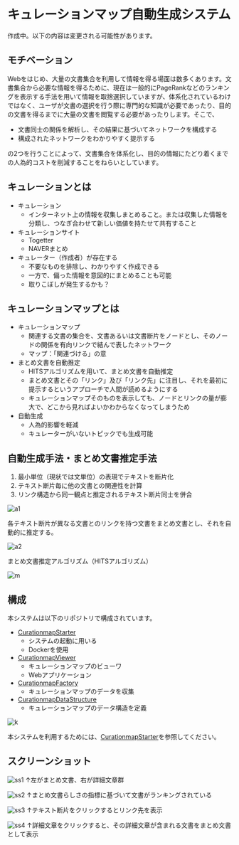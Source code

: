 # キュレーションマップ自動生成システム

作成中。以下の内容は変更される可能性があります。

## モチベーション

Webをはじめ、大量の文書集合を利用して情報を得る場面は数多くあります。文書集合から必要な情報を得るために、現在は一般的にPageRankなどのランキングを表示する手法を用いて情報を取捨選択していますが、体系化されているわけではなく、ユーザが文書の選択を行う際に専門的な知識が必要であったり、目的の文書を得るまでに大量の文書を閲覧する必要があったりします。そこで、

- 文書同士の関係を解析し、その結果に基づいてネットワークを構成する
- 構成されたネットワークをわかりやすく提示する

の2つを行うことによって、文書集合を体系化し、目的の情報にたどり着くまでの人為的コストを削減することをねらいとしています。

## キュレーションとは

- キュレーション
  - インターネット上の情報を収集しまとめること。または収集した情報を分類し、つなぎ合わせて新しい価値を持たせて共有すること
- キュレーションサイト
  - Togetter
  - NAVERまとめ
- キュレーター（作成者）が存在する
  - 不要なものを排除し、わかりやすく作成できる
  - 一方で、偏った情報を意図的にまとめることも可能
  - 取りこぼしが発生するかも？

## キュレーションマップとは

- キュレーションマップ
  - 関連する文書の集合を、文書あるいは文書断片をノードとし、そのノードの関係を有向リンクで結んで表したネットワーク
  - マップ：「関連づける」の意
- まとめ文書を自動推定
  - HITSアルゴリズムを用いて、まとめ文書を自動推定
  - まとめ文書とその「リンク」及び「リンク先」に注目し、それを最初に提示するというアプローチで人間が読めるようにする
  - キュレーションマップそのものを表示しても、ノードとリンクの量が膨大で、どこから見ればよいかわからなくなってしまうため
- 自動生成
  - 人為的影響を軽減
  - キュレーターがいないトピックでも生成可能

## 自動生成手法・まとめ文書推定手法

1. 最小単位（現状では文単位）の表現でテキストを断片化
2. テキスト断片毎に他の文書との関連性を計算
3. リンク構造から同一観点と推定されるテキスト断片同士を併合

![a1](./images/a1.PNG)

各テキスト断片が異なる文書とのリンクを持つ文書をまとめ文書とし、それを自動的に推定する。

![a2](./images/a2.PNG)

まとめ文書推定アルゴリズム（HITSアルゴリズム）

![m](./images/m.PNG)

## 構成

本システムは以下のリポジトリで構成されています。

- [CurationmapStarter](https://github.com/JotaroAbe/CurationmapStarter)
  - システムの起動に用いる
  - Dockerを使用
- [CurationmapViewer](https://github.com/JotaroAbe/CurationmapViewer)
  - キュレーションマップのビューワ
  - Webアプリケーション
- [CurationmapFactory](https://github.com/JotaroAbe/CurationmapFactory)
  - キュレーションマップのデータを収集
- [CurationmapDataStructure](https://github.com/JotaroAbe/CurationmapDataStructure)
  - キュレーションマップのデータ構造を定義

![k](./images/k.png)

本システムを利用するためには、[CurationmapStarter](https://github.com/JotaroAbe/CurationmapStarter)を参照してください。

## スクリーンショット

![ss1](./images/1.PNG)
↑左がまとめ文書、右が詳細文章群

![ss2](./images/2.PNG)
↑まとめ文書らしさの指標に基づいて文書がランキングされている

![ss3](./images/3.PNG)
↑テキスト断片をクリックするとリンク先を表示

![ss4](./images/4.PNG)
↑詳細文章をクリックすると、その詳細文章が含まれる文書をまとめ文書として表示

